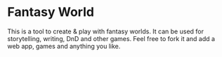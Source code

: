 # Fantasy World

This is a tool to create & play with fantasy worlds. It can be used for storytelling, writing, DnD and other games. Feel free to fork it and add a web app, games and anything you like.
